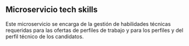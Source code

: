 ## Microservicio tech skills

Este microservicio se encarga de la gestión de habilidades técnicas requeridas para las ofertas de perfiles de trabajo 
y para los perfiles y del perfil técnico de los candidatos.